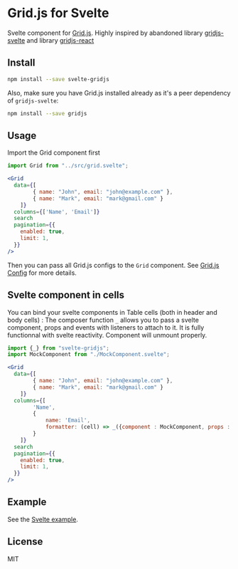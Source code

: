 # Grid.js for Svelte

Svelte component for [Grid.js](https://gridjs.io/). Highly inspired by abandoned library [gridjs-svelte](https://github.com/iamyuu/gridjs-svelte) and library [gridjs-react](https://github.com/grid-js/gridjs-react)

## Install

```bash
npm install --save svelte-gridjs
```

Also, make sure you have Grid.js installed already as it's a peer dependency of `gridjs-svelte`:

```bash
npm install --save gridjs
```

## Usage

Import the Grid component first

```js
import Grid from "../src/grid.svelte";
```

```jsx
<Grid
  data={[
		{ name: "John", email: "john@example.com" },
		{ name: "Mark", email: "mark@gmail.com" }
	]}
  columns={['Name', 'Email']}
  search
  pagination={{
    enabled: true,
    limit: 1,
  }}
/>
```

Then you can pass all Grid.js configs to the `Grid` component. See [Grid.js Config](https://gridjs.io/docs/config) for more details.

## Svelte component in cells

You can bind your svelte components in Table cells (both in header and body cells) :
The composer function `_` allows you to pass a svelte component, props and events with listeners to attach to it. It is fully functionnal with svelte reactivity. Component will unmount properly.

```js
import {_} from "svelte-gridjs";
import MockComponent from "./MockComponent.svelte";
```

```jsx
<Grid
  data={[
		{ name: "John", email: "john@example.com" },
		{ name: "Mark", email: "mark@gmail.com" }
	]}
  columns={[
		'Name', 
		{
			name: 'Email',
			formatter: (cell) => _({component : MockComponent, props : {cell}, events : [{event : 'myevent', callback : () => {console.log('hello')}}]})
		}
	]}
  search
  pagination={{
    enabled: true,
    limit: 1,
  }}
/>
```


## Example

See the [Svelte example](./test/Example.svelte).

## License

MIT